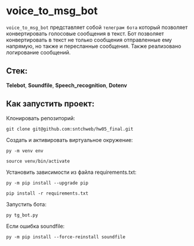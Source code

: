 # voice_to_msg_bot

`voice_to_msg_bot` представляет собой `телеграм бота` который позволяет конвертировать голосовые сообщения в текст.
Бот позволяет конвертировать в текст не только сообщения отправленные ему напрямую, но также и пересланные сообщения.
Также реализовано логирование сообщений.

## Стек:

**Telebot**, **Soundfile**, **Speech_recognition**, **Dotenv**

## Как запустить проект:
Клонировать репозиторий:
```
git clone git@github.com:sntchweb/hw05_final.git
```
Cоздать и активировать виртуальное окружение:
```
py -m venv env
```
```
source venv/bin/activate
```
Установить зависимости из файла requirements.txt:
```
py -m pip install --upgrade pip
```
```
pip install -r requirements.txt
```
Запустить бота:
```
py tg_bot.py
```
Если ошибка soundfile:
```
py -m pip install --force-reinstall soundfile
```
